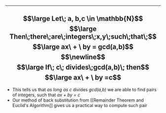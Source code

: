 ___
$$\large Let\; a, b,c \in \mathbb{N}$$
$$\large Then\;there\;are\;integers\;x,y\;such\;that\;$$
$$\large ax\ + \ by = gcd(a,b)$$
$$\newline$$
$$\large If\; c\; divides\;gcd(a,b)\; then$$
$$\large ax\ + \ by =c$$
---
- This tells us that *as long as c* divides *gcd(a,b)* we are able to find pairs of integers, such that *ax + by = c*
- Our method of back substitution from [[Remainder Theorem and Euclid's Algorithm]] gives us a practical way to compute such pair
